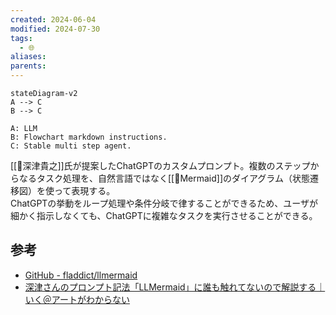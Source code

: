 ```yaml
---
created: 2024-06-04
modified: 2024-07-30
tags:
  - 🌐
aliases: 
parents: 
---
```

```mermaid
stateDiagram-v2
A --> C
B --> C

A: LLM
B: Flowchart markdown instructions.
C: Stable multi step agent.

```
[[👤深津貴之]]氏が提案したChatGPTのカスタムプロンプト。複数のステップからなるタスク処理を、自然言語ではなく[[🧰Mermaid]]のダイアグラム（状態遷移図）を使って表現する。  
ChatGPTの挙動をループ処理や条件分岐で律することができるため、ユーザが細かく指示しなくても、ChatGPTに複雑なタスクを実行させることができる。

## 参考
- [GitHub - fladdict/llmermaid](https://github.com/fladdict/llmermaid)
- [深津さんのプロンプト記法「LLMermaid」に誰も触れてないので解説する｜いく＠アートがわからない](https://note.com/art_reflection/n/n82a3fbf1af6d)